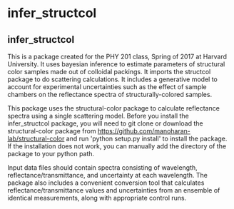 # infer_structcol

infer_structcol
--------

This is a package created for the PHY 201 class, Spring of 2017 at Harvard University. It uses bayesian inference to estimate parameters of structural color samples made out of colloidal packings. It imports the structcol package to do scattering calculations. It includes a generative model to account for experimental uncertainties such as the effect of sample chambers on the reflectance spectra of structurally-colored samples.

This package uses the structural-color package to calculate reflectance spectra using a single scattering model. Before you install the infer_structcol package, you will need to git clone or download the structural-color package from https://github.com/manoharan-lab/structural-color and run 'python setup.py install' to install the package. If the installation does not work, you can manually add the directory of the package to your python path.

Input data files should contain spectra consisting of wavelength, reflectance/transmittance, and uncertainty at each wavelength. The package also includes a convenient conversion tool that calculates reflectance/transmittance values and uncertainties from an ensemble of identical measurements, along with appropriate control runs.
